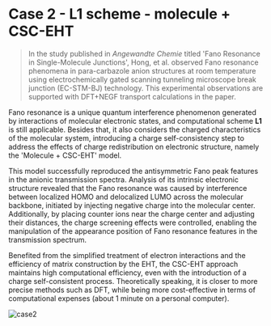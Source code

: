 # Case 2 - L1 scheme - molecule + CSC-EHT
> In the study published in _Angewandte Chemie_ titled 'Fano Resonance in Single-Molecule Junctions', Hong, et al. observed Fano resonance phenomena in para-carbazole anion structures at room temperature using electrochemically gated scanning tunneling microscope break junction (EC-STM-BJ) technology. This experimental observations are supported with DFT+NEGF transport calculations in the paper.

Fano resonance is a unique quantum interference phenomenon generated by interactions of molecular electronic states, and computational scheme **L1** is still applicable. Besides that, it also considers the charged characteristics of the molecular system, introducing a charge self-consistency step to address the effects of charge redistribution on electronic structure, namely the 'Molecule + CSC-EHT' model. 

This model successfully reproduced the antisymmetric Fano peak features in the anionic transmission spectra. Analysis of its intrinsic electronic structure revealed that the Fano resonance was caused by interference between localized HOMO and delocalized LUMO across the molecular backbone, initiated by injecting negative charge into the molecular center. Additionally, by placing counter ions near the charge center and adjusting their distances, the charge screening effects were controlled, enabling the manipulation of the appearance position of Fano resonance features in the transmission spectrum. 

Benefited from the simplified treatment of electron interactions and the efficiency of matrix construction by the EHT, the CSC-EHT approach maintains high computational efficiency, even with the introduction of a charge self-consistent process. Theoretically speaking, it is closer to more precise methods such as DFT, while being more cost-effective in terms of computational expenses (about 1 minute on a personal computer). 

![case2](https://github.com/yuxi-TJU/MolSim-Transport/assets/68102657/bf5532e6-958f-4cf0-8a8b-7ffe24899a83)
